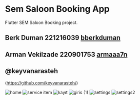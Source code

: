 # Sem Saloon Booking App

Flutter SEM Saloon Booking project.

## Berk Duman 221216039 [bberkduman](https://github.com/bberkduman)
## Arman Vekilzade 220901753 [armaaa7n](https://github.com/armaaa7n)

## @keyvanarasteh
(https://github.com/keyvanarasteh/)

![home](https://github.com/bberkduman/SemSaloonBookingApp/assets/148946237/c2446fea-401e-4acf-977e-73a26daac27b)
![service item](https://github.com/bberkduman/SemSaloonBookingApp/assets/148946237/8f82385d-7ff3-4b6a-b2a1-65e3a91a2679)
![kayıt](https://github.com/bberkduman/SemSaloonBookingApp/assets/148946237/b21ebdae-c1d9-4394-9582-95a12e14644e)
![giris (1)](https://github.com/bberkduman/SemSaloonBookingApp/assets/148946237/89c7c1e7-fc94-41b8-8a2c-4dbc425d1fc2)
![settings](https://github.com/bberkduman/SemSaloonBookingApp/assets/148946237/a3db2d4a-1f76-46ac-b6be-7ae85d4a8699)
![settings2](https://github.com/bberkduman/SemSaloonBookingApp/assets/148946237/764ac777-c0c0-45e9-813a-adcd72a22330)




